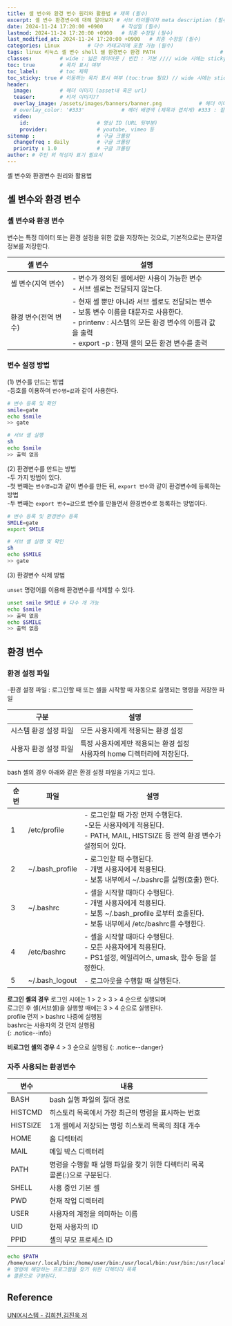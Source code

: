 ```yaml
---
title: 셸 변수와 환경 변수 원리와 활용법 # 제목 (필수)
excerpt: 셸 변수 환경변수에 대해 알아보자 # 서브 타이틀이자 meta description (필수)
date: 2024-11-24 17:20:00 +0900      # 작성일 (필수)
lastmod: 2024-11-24 17:20:00 +0900   # 최종 수정일 (필수)
last_modified_at: 2024-11-24 17:20:00 +0900   # 최종 수정일 (필수)
categories: Linux         # 다수 카테고리에 포함 가능 (필수)
tags: linux 리눅스 셸 변수 shell 쉘 환경변수 환경 PATH                     # 태그 복수개 가능 (필수)
classes:         # wide : 넓은 레이아웃 / 빈칸 : 기본 //// wide 시에는 sticky toc 불가
toc: true        # 목차 표시 여부
toc_label:       # toc 제목
toc_sticky: true # 이동하는 목차 표시 여부 (toc:true 필요) // wide 시에는 sticky toc 불가
header: 
  image:         # 헤더 이미지 (asset내 혹은 url)
  teaser:        # 티저 이미지??
  overlay_image: /assets/images/banners/banner.png            # 헤더 이미지 (제목과 겹치게)
  # overlay_color: '#333'            # 헤더 배경색 (제목과 겹치게) #333 : 짙은 회색 (필수)
  video:
    id:                      # 영상 ID (URL 뒷부분)
    provider:                # youtube, vimeo 등
sitemap :                    # 구글 크롤링
  changefreq : daily         # 구글 크롤링
  priority : 1.0             # 구글 크롤링
author: # 주인 외 작성자 표기 필요시
---
```

<!--postNo: 20241124_010-->


셸 변수와 환경변수 원리와 활용법  

## 셸 변수와 환경 변수  

### 셸 변수와 환경 변수  

변수는 특정 데이터 또는 환경 설정을 위한 값을 저장하는 것으로, 기본적으로는 문자열 정보를 저장한다.  

|셸 변수|설명|
|---|---|
|셸 변수(지역 변수)|- 변수가 정의된 셸에서만 사용이 가능한 변수<br>- 서브 셸로는 전달되지 않는다.|
|환경 변수(전역 변수)|- 현재 셸 뿐만 아니라 서브 셸로도 전달되는 변수<br>- 보통 변수 이름을 대문자로 사용한다.<br>- printenv : 시스템의 모든 환경 변수의 이름과 값을 출력<br>- export -p : 현재 셸의 모든 환경 변수를 출력|

### 변수 설정 방법  

(1) 변수를 만드는 방법  
-등호를 이용하며 `변수명=값`과 같이 사용한다.  

```bash
# 변수 등록 및 확인
smile=gate
echo $smile
>> gate

# 서브 셸 실행  
sh
echo $smile
>> 출력 없음
```

(2) 환경변수를 만드는 방법  
-두 가지 방법이 있다.  
-첫 번째는 `변수명=값`과 같이 변수를 만든 뒤, `export 변수`와 같이 환경변수에 등록하는 방법  
-두 번째는 `export 변수=값`으로 변수를 만들면서 환경변수로 등록하는 방법이다.  

```bash
# 변수 등록 및 환경변수 등록
SMILE=gate
export SMILE

# 서브 셸 실행 및 확인
sh
echo $SMILE
>> gate
```

(3) 환경변수 삭제 방법  

`unset` 명령어를 이용해 환경변수를 삭제할 수 있다.  

```bash
unset smile SMILE # 다수 개 가능
echo $smile
>> 출력 없음
echo $SMILE
>> 출력 없음
```

## 환경 변수  

### 환경 설정 파일  

-환경 설정 파일 : 로그인할 때 또는 셸을 시작할 때 자동으로 실행되는 명령을 저장한 파일  

|구분|설명|
|---|---|
|시스템 환경 설정 파일|모든 사용자에게 적용되는 환경 설정|
|사용자 환경 설정 파일|특정 사용자에게만 적용되는 환경 설정<br>사용자의 home 디렉터리에 저장된다.|

bash 셸의 경우 아래와 같은 환경 설정 파일을 가지고 있다.  

|순번|파일|설명|
|---|---|---|
|1|/etc/profile|- 로그인할 때 가장 먼저 수행된다.<br>-모든 사용자에게 적용된다.<br>- PATH, MAIL, HISTSIZE 등 전역 환경 변수가 설정되어 있다.|
|2|~/.bash_profile|- 로그인할 때 수행된다.<br>- 개별 사용자에게 적용된다.<br>- 보통 내부에서 ~/.bashrc를 실행(호출) 한다.|
|3|~/.bashrc|- 셸을 시작할 때마다 수행된다.<br>- 개별 사용자에게 적용된다.<br>- 보통 ~/.bash_profile 로부터 호출된다.<br>- 보통 내부에서 /etc/bashrc를 수행한다.|
|4|/etc/bashrc|- 셸을 시작할 때마다 수행된다.<br>- 모든 사용자에게 적용된다.<br>- PS1설정, 에일리어스, umask, 함수 등을 설정한다.|
|5|~/.bash_logout|- 로그아웃을 수행할 때 실행된다.|

**로그인 셸의 경우**
로그인 시에는 1 > 2 > 3 > 4 순으로 실행되며  
로그인 후 셸(서브셸)을 실행할 때에는 3 > 4 순으로 실행된다.  
profile 먼저 > bashrc 나중에 실행됨  
bashrc는 사용자의 것 먼저 실행됨  
{: .notice--info}

**비로그인 셸의 경우**
4 > 3 순으로 실행됨
{: .notice--danger}

### 자주 사용되는 환경변수  

|변수|내용|
|---|---|
|BASH|bash 실행 파일의 절대 경로|
|HISTCMD|히스토리 목록에서 가장 최근의 명령을 표시하는 번호|
|HISTSIZE|1개 셸에서 저장되는 명령 히스토리 목록의 최대 개수|
|HOME|홈 디렉터리|
|MAIL|메일 박스 디렉터리|
|PATH|명령을 수행할 때 실행 파일을 찾기 위한 디렉터리 목록<br>콜론(:)으로 구분된다.|
|SHELL|사용 중인 기본 셸|
|PWD|현재 작업 디렉터리|
|USER|사용자의 계정을 의미하는 이름|
|UID|현재 사용자의 ID|
|PPID|셸의 부모 프로세스 ID|

```bash
echo $PATH
/home/user/.local/bin:/home/user/bin:/usr/local/bin:/usr/bin:/usr/local/sbin:/usr/sbin
# 명령에 해당하는 프로그램을 찾기 위한 디렉터리 목록
# 콜론으로 구분된다.
```

## Reference  

[UNIX시스템 - 김희천,김진욱 저 ](https://search.shopping.naver.com/book/catalog/41474371650)  

